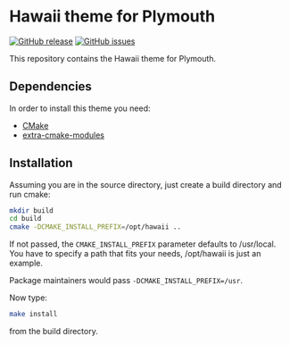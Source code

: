 Hawaii theme for Plymouth
=========================

[![GitHub release](https://img.shields.io/github/release/hawaii-desktop/hawaii-plymouth-theme.svg)](https://github.com/hawaii-desktop/hawaii-plymouth-theme)
[![GitHub issues](https://img.shields.io/github/issues/hawaii-desktop/hawaii-plymouth-theme.svg)](https://github.com/hawaii-desktop/hawaii-plymouth-theme/issues)

This repository contains the Hawaii theme for Plymouth.

## Dependencies

In order to install this theme you need:

* [CMake](http://www.cmake.org)
* [extra-cmake-modules](http://quickgit.kde.org/?p=extra-cmake-modules.git)

## Installation

Assuming you are in the source directory, just create a build directory
and run cmake:

```sh
mkdir build
cd build
cmake -DCMAKE_INSTALL_PREFIX=/opt/hawaii ..
```

If not passed, the `CMAKE_INSTALL_PREFIX` parameter defaults to /usr/local.
You have to specify a path that fits your needs, /opt/hawaii is just an example.

Package maintainers would pass `-DCMAKE_INSTALL_PREFIX=/usr`.

Now type:

```sh
make install
```

from the build directory.
